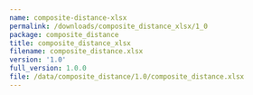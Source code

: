 ```yaml
---
name: composite-distance-xlsx
permalink: /downloads/composite_distance_xlsx/1_0
package: composite_distance
title: composite_distance_xlsx
filename: composite_distance.xlsx
version: '1.0'
full_version: 1.0.0
file: /data/composite_distance/1.0/composite_distance.xlsx
---
```

